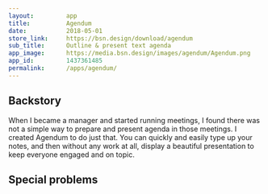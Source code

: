 ```yaml
---
layout:         app
title:          Agendum
date:           2018-05-01
store_link:     https://bsn.design/download/agendum
sub_title:      Outline & present text agenda
app_image:      https://media.bsn.design/images/agendum/Agendum.png
app_id:         1437361485
permalink:      /apps/agendum/
---
```


## Backstory

When I became a manager and started running meetings, I found there was not a simple way to prepare and present agenda in those meetings. I created Agendum to do just that. You can quickly and easily type up your notes, and then without any work at all, display a beautiful presentation to keep everyone engaged and on topic.


## Special problems

